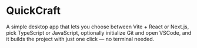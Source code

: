 # QuickCraft
A simple desktop app that lets you choose between Vite + React or Next.js, pick TypeScript or JavaScript, optionally initialize Git and open VSCode, and it builds the project with just one click — no terminal needed.
